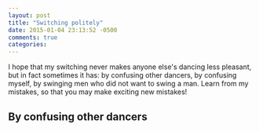 ```yaml
---
layout: post
title: "Switching politely"
date: 2015-01-04 23:13:52 -0500
comments: true
categories: 
---
```


I hope that my switching never makes anyone else's dancing less
pleasant, but in fact sometimes it has: by confusing other dancers, by
confusing myself, by swinging men who did not want to swing a man.
Learn from my mistakes, so that you may make exciting new mistakes!

<!-- More -->

## By confusing other dancers
